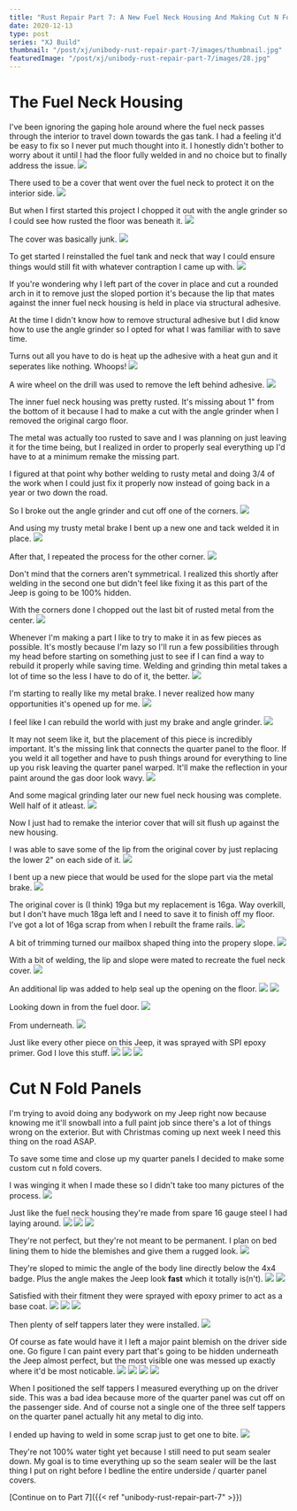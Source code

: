 ```yaml
---
title: "Rust Repair Part 7: A New Fuel Neck Housing And Making Cut N Fold Panels"
date: 2020-12-13
type: post
series: "XJ Build"
thumbnail: "/post/xj/unibody-rust-repair-part-7/images/thumbnail.jpg"
featuredImage: "/post/xj/unibody-rust-repair-part-7/images/28.jpg"
---
```


# The Fuel Neck Housing

I've been ignoring the gaping hole around where the fuel neck passes through the interior to travel down towards the gas tank. I had a feeling it'd be easy to fix so I never put much thought into it. I honestly didn't bother to worry about it until I had the floor fully welded in and no choice but to finally address the issue.
![](images/1.jpg)

There used to be a cover that went over the fuel neck to protect it on the interior side.
![](images/2.jpg)

But when I first started this project I chopped it out with the angle grinder so I could see how rusted the floor was beneath it.
![](images/3.jpg)

The cover was basically junk.
![](images/4.jpg)

To get started I reinstalled the fuel tank and neck that way I could ensure things would still fit with whatever contraption I came up with.
![](images/5.jpg)

If you're wondering why I left part of the cover in place and cut a rounded arch in it to remove just the sloped portion it's because the lip that mates against the inner fuel neck housing is held in place via structural adhesive.

At the time I didn't know how to remove structural adhesive but I did know how to use the angle grinder so I opted for what I was familiar with to save time.

Turns out all you have to do is heat up the adhesive with a heat gun and it seperates like nothing. Whoops!
![](images/6.jpg)

A wire wheel on the drill was used to remove the left behind adhesive.
![](images/7.jpg)

The inner fuel neck housing was pretty rusted. It's missing about 1" from the bottom of it because I had to make a cut with the angle grinder when I removed the original cargo floor.

The metal was actually too rusted to save and I was planning on just leaving it for the time being, but I realized in order to properly seal everything up I'd have to at a minimum remake the missing part.

I figured at that point why bother welding to rusty metal and doing 3/4 of the work when I could just fix it properly now instead of going back in a year or two down the road.

So I broke out the angle grinder and cut off one of the corners.
![](images/12.jpg)

And using my trusty metal brake I bent up a new one and tack welded it in place.
![](images/13.jpg)

After that, I repeated the process for the other corner.
![](images/14.jpg)

Don't mind that the corners aren't symmetrical. I realized this shortly after welding in the second one but didn't feel like fixing it as this part of the Jeep is going to be 100% hidden.

With the corners done I chopped out the last bit of rusted metal from the center.
![](images/15.jpg)

Whenever I'm making a part I like to try to make it in as few pieces as possible. It's mostly because I'm lazy so I'll run a few possibilities through my head before starting on something just to see if I can find a way to rebuild it properly while saving time. Welding and grinding thin metal takes a lot of time so the less I have to do of it, the better.
![](images/16.jpg)

I'm starting to really like my metal brake. I never realized how many opportunities it's opened up for me.
![](images/17.jpg)

I feel like I can rebuild the world with just my brake and angle grinder.
![](images/18.jpg)

It may not seem like it, but the placement of this piece is incredibly important. It's the missing link that connects the quarter panel to the floor. If you weld it all together and have to push things around for everything to line up you risk leaving the quarter panel warped. It'll make the reflection in your paint around the gas door look wavy.
![](images/19.jpg)

And some magical grinding later our new fuel neck housing was complete. Well half of it atleast.
![](images/20.jpg)

Now I just had to remake the interior cover that will sit flush up against the new housing.

I was able to save some of the lip from the original cover by just replacing the lower 2" on each side of it.
![](images/21.jpg)

I bent up a new piece that would be used for the slope part via the metal brake.
![](images/8.jpg)

The original cover is (I think) 19ga but my replacement is 16ga. Way overkill, but I don't have much 18ga left and I need to save it to finish off my floor. I've got a lot of 16ga scrap from when I rebuilt the frame rails.
![](images/9.jpg)

A bit of trimming turned our mailbox shaped thing into the propery slope.
![](images/10.jpg)

With a bit of welding, the lip and slope were mated to recreate the fuel neck cover.
![](images/22.jpg)

An additional lip was added to help seal up the opening on the floor.
![](images/23.jpg)
![](images/24.jpg)

Looking down in from the fuel door.
![](images/25.jpg)

From underneath.
![](images/26.jpg)

Just like every other piece on this Jeep, it was sprayed with SPI epoxy primer. God I love this stuff.
![](images/27.jpg)
![](images/28.jpg)
![](images/29.jpg)

# Cut N Fold Panels

I'm trying to avoid doing any bodywork on my Jeep right now because knowing me it'll snowball into a full paint job since there's a lot of things wrong on the exterior. But with Christmas coming up next week I need this thing on the road ASAP.

To save some time and close up my quarter panels I decided to make some custom cut n fold covers.

I was winging it when I made these so I didn't take too many pictures of the process.
![](images/30.jpg)

Just like the fuel neck housing they're made from spare 16 gauge steel I had laying around.
![](images/31.jpg)
![](images/32.jpg)
![](images/33.jpg)

They're not perfect, but they're not meant to be permanent. I plan on bed lining them to hide the blemishes and give them a rugged look.
![](images/34.jpg)

They're sloped to mimic the angle of the body line directly below the 4x4 badge. Plus the angle makes the Jeep look **fast** which it totally is(n't).
![](images/35.jpg)
![](images/36.jpg)

Satisfied with their fitment they were sprayed with epoxy primer to act as a base coat.
![](images/37.jpg)
![](images/38.jpg)
![](images/39.jpg)

Then plenty of self tappers later they were installed.
![](images/40.jpg)

Of course as fate would have it I left a major paint blemish on the driver side one. Go figure I can paint every part that's going to be hidden underneath the Jeep almost perfect, but the most visible one was messed up exactly where it'd be most noticable.
![](images/41.jpg)
![](images/42.jpg)
![](images/43.jpg)
![](images/44.jpg)

When I positioned the self tappers I measured everything up on the driver side. This was a bad idea because more of the quarter panel was cut off on the passenger side. And of course not a single one of the three self tappers on the quarter panel actually hit any metal to dig into.

I ended up having to weld in some scrap just to get one to bite.
![](images/45.jpg)

They're not 100% water tight yet because I still need to put seam sealer down. My goal is to time everything up so the seam sealer will be the last thing I put on right before I bedline the entire underside / quarter panel covers.

[Continue on to Part 7]({{< ref "unibody-rust-repair-part-7" >}})
